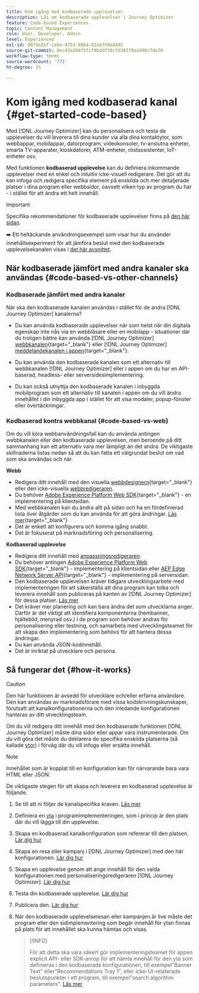 ```yaml
---
title: Kom igång med kodbaserade upplevelser
description: Läs om kodbaserade upplevelser i Journey Optimizer
feature: Code-based Experiences
topic: Content Management
role: User, Developer, Admin
level: Experienced
exl-id: 987de2bf-cebe-4753-98b4-01eb3fded492
source-git-commit: 0ec43a204f5fcf0bddf38cfd381f0ea496c7de70
workflow-type: tm+mt
source-wordcount: '771'
ht-degree: 1%

---
```


# Kom igång med kodbaserad kanal {#get-started-code-based}

Med [!DNL Journey Optimizer] kan du personalisera och testa de upplevelser du vill leverera till dina kunder via alla dina kontaktytor, som webbappar, mobilappar, datorprogram, videokonsoler, tv-anslutna enheter, smarta TV-apparater, kioskdatorer, ATM-enheter, röstassistenter, IoT-enheter osv.

Med funktionen **kodbaserad upplevelse** kan du definiera inkommande upplevelser med en enkel och intuitiv icke-visuell redigerare. Det gör att du kan infoga och redigera specifika element på enskilda och mer detaljerade platser i dina program eller webbsidor, oavsett vilken typ av program du har - i stället för att ändra ett helt innehåll.

<!--[!DNL Journey Optimizer] allows you to compose and deliver content on any inbound device in a developer-focused workflow. You can leverage all the personalization capabilities, and preview what will be published. The content can be static (images, text, JSON, HTML) or dynamic (offers, decisions, recommendations). You can also insert custom content actions in your omni-channel journeys.-->

>[!IMPORTANT]
>
>Specifika rekommendationer för kodbaserade upplevelser finns på [den här sidan](code-based-prerequisites.md).


<!--Discover the detailed steps to create a code-based campaign in this video.-->

<!--[Learn how to create a code-based campaign in this video](#video)-->

➡️ Ett heltäckande användningsexempel som visar hur du använder innehållsexperiment för att jämföra beslut med den kodbaserade upplevelsekanalen visas i [det här avsnittet](../experience-decisioning/experience-decisioning-uc.md).

## När kodbaserade jämfört med andra kanaler ska användas {#code-based-vs-other-channels}

### Kodbaserade jämfört med andra kanaler

När ska den kodbaserade kanalen användas i stället för de andra [!DNL Journey Optimizer] kanalerna?

* Du kan använda kodbaserade upplevelser när som helst när din digitala egenskap inte nås via en webbläsare eller en mobilapp - situationer där du troligen bättre kan använda [!DNL Journey Optimizer] [webbkanalen](../web/get-started-web.md){target="_blank"} eller [!DNL Journey Optimizer] [meddelandekanalen i appen](../../rp_landing_pages/in-app-landing-page.md){target="_blank"}.

<!--* You can use the code-based channel as an alternative to the [!DNL Journey Optimizer] web channel if your website cannot be loaded into the [web designer](../web/web-visual-editor.md){target="_blank"} visual editor or if you cannot use the [browser extension](../web/web-prerequisites.md#visual-authoring-prerequisites){target="_blank"} that powers visual authoring for web channel.-->

* Du kan använda den kodbaserade kanalen som ett alternativ till webbkanalen [!DNL Journey Optimizer] eller i appen om du har en API-baserad, headless- eller serversidesimplementering.

* Du kan också utnyttja den kodbaserade kanalen i inbyggda mobilprogram som ett alternativ till kanalen i appen om du vill ändra innehållet i din inbyggda app i stället för att visa modaler, popup-fönster eller övertäckningar.

### Kodbaserad kontra webbkanal {#code-based-vs-web}

Om du vill köra webbanvändningsfall kan du använda antingen webbkanalen eller den kodbaserade upplevelsen, men beroende på ditt sammanhang kan ett alternativ vara mer lämpligt än det andra. De viktigaste skillnaderna listas nedan så att du kan fatta ett välgrundat beslut om vad som ska användas och när.

**Webb**

* Redigera ditt innehåll med den visuella [webbdesignern](../web/web-visual-editor.md){target="_blank"} eller den icke-visuella [webbredigeraren](../web/web-non-visual-editor.md).
* Du behöver [Adobe Experience Platform Web SDK](https://experienceleague.adobe.com/docs/platform-learn/implement-web-sdk/overview.html){target="_blank"} - en implementering på klientsidan.
  <!--* You need the [Adobe Experience Cloud Visual Editing Helper](https://chrome.google.com/webstore/detail/adobe-experience-cloud-vi/kgmjjkfjacffaebgpkpcllakjifppnca){target="_blank"} extension installed on your web browser. [Learn more](../web/web-prerequisites.md){target="_blank"}-->
* Med webbkanalen kan du ändra allt på sidan och ha en fördefinierad lista över åtgärder som du kan använda för att göra ändringar. [Läs mer](../web/web-visual-editor.md){target="_blank"}
* Det är enkelt att konfigurera och komma igång snabbt.
* Det är fokuserat på marknadsföring och personalisering.

**Kodbaserad upplevelse**

* Redigera ditt innehåll med [anpassningsredigeraren](create-code-based.md#edit-code).
* Du behöver antingen [Adobe Experience Platform Web SDK](https://experienceleague.adobe.com/docs/platform-learn/implement-web-sdk/overview.html){target="_blank"} - implementering på klientsidan eller [AEP Edge Network Server API](https://experienceleague.adobe.com/docs/experience-platform/edge-network-server-api/data-collection/interactive-data-collection.html){target="_blank"} - implementering på serversidan.
* Den kodbaserade upplevelsen kräver tidigare utvecklingsarbete med implementeringen för att säkerställa att dina program kan tolka och leverera innehåll som publiceras på kanten av [!DNL Journey Optimizer] för dessa platser. [Läs mer](code-based-surface.md)
* Det kräver mer planering och kan bara ändra det som utvecklarna anger. Därför är det viktigt att identifiera komponenterna (hembanner, hjältebild, menyrad osv.) i de program som behöver ändras för personalisering eller testning, och samarbeta med utvecklingsteamet för att skapa den implementering som behövs för att hantera dessa ändringar.
* Du kan använda JSON-kodinnehåll.
* Det är inriktat på utvecklare och persona.

## Så fungerar det {#how-it-works}

>[!CAUTION]
>
>Den här funktionen är avsedd för utvecklare och/eller erfarna användare. Den kan användas av marknadsförare med vissa kodskrivningskunskaper, förutsatt att kanalkonfigurationerna och den inledande konfigurationen hanteras av ditt utvecklingsteam.

Om du vill redigera ditt innehåll med den kodbaserade funktionen [!DNL Journey Optimizer] måste dina sidor eller appar vara instrumenterade. Om du vill göra det måste du deklarera de specifika enskilda platserna (så kallade [ytor](code-based-surface.md)) i förväg där du vill infoga eller ersätta innehåll.

>[!NOTE]
>
>Innehållet som är kopplat till en konfiguration kan för närvarande bara vara HTML eller JSON.

De viktigaste stegen för att skapa och leverera en kodbaserad upplevelse är följande.

1. Se till att ni följer de kanalspecifika kraven. [Läs mer](code-based-prerequisites.md)

1. Definiera en [yta](code-based-surface.md#surface-definition) i programimplementeringen, som i princip är den plats där du vill lägga till din upplevelse.

1. Skapa en kodbaserad kanalkonfiguration som refererar till den platsen. [Lär dig hur](code-based-configuration.md#create-code-based-configuration)

1. Skapa en resa eller kampanj i [!DNL Journey Optimizer] med den här konfigurationen. [Lär dig hur](create-code-based.md#create-code-based-campaign)

1. Skapa en upplevelse genom att ange innehåll för den valda konfigurationen med personaliseringsredigeraren [!DNL Journey Optimizer]. [Lär dig hur](create-code-based.md#edit-code)

1. Testa din kodbaserade upplevelse. [Lär dig hur](test-code-based.md)

1. Publicera den. [Lär dig hur](publish-code-based.md)

1. När den kodbaserade upplevelseresan eller kampanjen är live måste det program eller den sidimplementering som begär innehåll för ytan finnas på plats för att innehållet ska kunna hämtas och visas.

   >[!INFO]
   >
   >För att detta ska vara säkert gör implementeringsteamet för appen explicit API- eller SDK-anrop för att hämta innehåll för den yta som definieras i den kodbaserade konfigurationen, till exempel&quot;Banner Text&quot; eller&quot;Recommendations Tray 1&quot;, eller icke-UI-relaterade beslutspunkter i ett program, till exempel&quot;search algorithm parameters&quot;. <!--In this case, the implementation team is responsible for rendering or otherwise interpreting and acting on the returned content.--> [Läs mer](code-based-implementation-samples.md)

